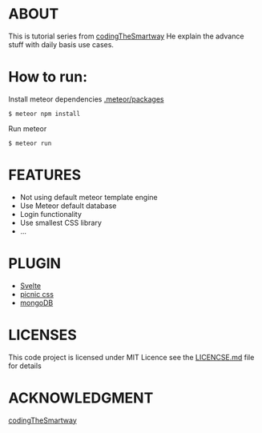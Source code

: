 # ABOUT

This is tutorial series from [codingTheSmartway](https://www.youtube.com/watch?v=6svE-BbYZtI&list=PL2dKqfImstaSTu4SI2di6L4yoGQSETKsh)
He explain the advance stuff with daily basis use cases.


How to run:
===========

Install meteor dependencies [.meteor/packages](.meteor/packages)

`$ meteor npm install`


Run meteor

`$ meteor run`


# FEATURES

- Not using default meteor template engine
- Use Meteor default database
- Login functionality
- Use smallest CSS library
- ...

# PLUGIN

- [Svelte](https://svelte.dev)
- [picnic css](https://picnicss.com)
- [mongoDB](https://mongodb.com)


# LICENSES

This code project is licensed under MIT Licence see the [LICENCSE.md](LICENSE.md) file for details

# ACKNOWLEDGMENT
[codingTheSmartway](https://www.youtube.com/watch?v=6svE-BbYZtI&list=PL2dKqfImstaSTu4SI2di6L4yoGQSETKsh)
